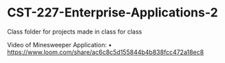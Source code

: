 # CST-227-Enterprise-Applications-2
Class folder for projects made in class for class

Video of Minesweeper Application:
•	https://www.loom.com/share/ac6c8c5d155844b4b838fcc472a18ec8
